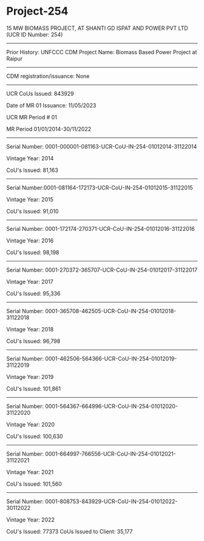 # Project-254
15 MW BIOMASS PROJECT, AT SHANTI GD ISPAT AND POWER PVT LTD (UCR ID Number: 254)
____________________________
Prior History: UNFCCC CDM Project Name: Biomass Based Power Project at Raipur
___________________
CDM registration/issuance: None 
________
UCR CoUs Issued: 843929

Date of MR 01 Issuance: 11/05/2023

UCR MR Period # 01

MR Period 01/01/2014-30/11/2022
__________
Serial Number: 0001-000001-081163-UCR-CoU-IN-254-01012014-31122014

Vintage Year: 2014

CoU's Issued: 81,163
____________
Serial Number:0001-081164-172173-UCR-CoU-IN-254-01012015-31122015

Vintage Year: 2015

CoU's Issued: 91,010
________________
Serial Number: 0001-172174-270371-UCR-CoU-IN-254-01012016-31122016

Vintage Year: 2016

CoU's Issued: 98,198
____________
Serial Number: 0001-270372-365707-UCR-CoU-IN-254-01012017-31122017

Vintage Year: 2017

CoU's Issued: 95,336
___________
Serial Number: 0001-365708-462505-UCR-CoU-IN-254-01012018-31122018

Vintage Year: 2018

CoU's Issued: 96,798
____________
Serial Number: 0001-462506-564366-UCR-CoU-IN-254-01012019-31122019

Vintage Year: 2019

CoU's Issued: 101,861
________________
Serial Number: 0001-564367-664996-UCR-CoU-IN-254-01012020-31122020

Vintage Year: 2020

CoU's Issued: 100,630
__________
Serial Number: 0001-664997-766556-UCR-CoU-IN-254-01012021-31122021

Vintage Year: 2021

CoU's Issued: 101,560
____________
Serial Number: 0001-808753-843929-UCR-CoU-IN-254-01012022-30112022

Vintage Year: 2022

CoU's Issued: 77373
CoUs Issued to Client: 35,177
